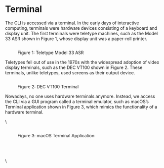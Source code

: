 # Terminal

The CLI is accessed via a terminal. In the early days of interactive computing, terminals were hardware devices consisting of a keyboard and display unit. The first terminals were teletype machines, such as the Model 33 ASR shown in Figure 1, whose display unit was a paper-roll printer.

<figure><img src="https://lh4.googleusercontent.com/Sui_O3OmVfRuG7TS5Ro-pkF7IOJAAbL3Wxb5wHU2xvDIbpFmwGSHkM35HSD2Eic31K5unT9XBYsh63ta-eK33dyWUfQrfJKI48zSJjDUxw2m3LaRKU73PD2WRTUNqETK1FU1RoFPWQSqlph9K8Zoqc4" alt=""><figcaption><p>Figure 1: Teletype Model 33 ASR</p></figcaption></figure>



Teletypes fell out of use in the 1970s with the widespread adoption of video display terminals, such as the DEC VT100 shown in Figure 2. These terminals, unlike teletypes, used screens as their output device. &#x20;

<figure><img src="https://lh6.googleusercontent.com/NkdzAjWbkb2-A2kfY9i6svIfMSKFxd_e_dUPZ-mfgbZlFPzQb4fPoe7ajYmIH002oDMQNhhzaZNy5oxAvvMX1JwGJo1gPfBO8DQSBbufeUWfDA_-C2qU51MmY5MzYIWTrWOErGR9kKb3RRmLos35cEo" alt=""><figcaption><p>Figure 2: DEC VT100 Terminal</p></figcaption></figure>



Nowadays, no one uses hardware terminals anymore. Instead, we access the CLI via a GUI program called a terminal emulator, such as macOS’s Terminal application shown in Figure 3, which mimics the functionality of a hardware terminal.&#x20;

\


<figure><img src="https://lh3.googleusercontent.com/D7N-haL7qpFme6x3NkICuiPbAG9LJd1JTni2tkEK-4htGMbvYfCnNBcFZUiOz4x5H8Z8A60wa8qMFF7_S6pO6ZwG9JD8vVTsygHgFSlIzpbZfO9fbw2tXSkdvkHnKvvgixPUvSYxHvA1wo6pd4NWH_0" alt=""><figcaption><p>Figure 3: macOS Terminal Application</p></figcaption></figure>

&#x20;

\
\
\
\
